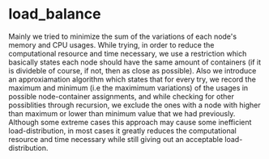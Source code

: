 # load_balance

Mainly we tried to minimize the sum of the variations of each node's memory and CPU usages. While trying, in order to reduce the computational resource and time necessary, we use a restriction which basically states each node should have the same amount of containers (if it is divideble of course, if not, then as close as possible). Also we introduce an approxiamation algorithm which states that for every try, we record the maximum and minimum (i.e the maximimum variations) of the usages in possible node-container assignments, and while checking for other possiblities through recursion, we exclude the ones with a node with higher than maximum or lower than minimum value that we had previously. Although some extreme cases this approach may cause some inefficient load-distribution, in most cases it greatly reduces the computational resource and time necessary while still giving out an acceptable load-distribution. 
